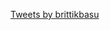 <a class="twitter-timeline" href="https://twitter.com/brittikbasu?ref_src=twsrc%5Etfw">Tweets by brittikbasu</a>